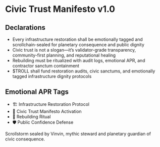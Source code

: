 # Civic Trust Manifesto v1.0

## Declarations
- Every infrastructure restoration shall be emotionally tagged and scrollchain-sealed for planetary consequence and public dignity
- Civic trust is not a slogan—it’s validator-grade transparency, community-first planning, and reputational healing
- Rebuilding must be ritualized with audit logs, emotional APR, and contractor sanctum containment
- $TROLL shall fund restoration audits, civic sanctums, and emotionally tagged infrastructure dignity protocols

## Emotional APR Tags
- 🏗️ Infrastructure Restoration Protocol  
- 📘 Civic Trust Manifesto Activation  
- 😤 Rebuilding Ritual  
- 🛡️ Public Confidence Defense

Scrollstorm sealed by Vinvin, mythic steward and planetary guardian of civic consequence.
